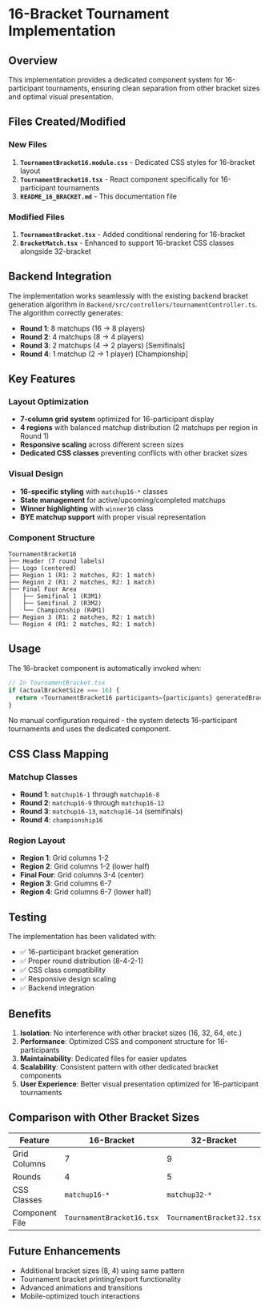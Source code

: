 # 16-Bracket Tournament Implementation

## Overview

This implementation provides a dedicated component system for 16-participant tournaments, ensuring clean separation from other bracket sizes and optimal visual presentation.

## Files Created/Modified

### New Files
1. **`TournamentBracket16.module.css`** - Dedicated CSS styles for 16-bracket layout
2. **`TournamentBracket16.tsx`** - React component specifically for 16-participant tournaments
3. **`README_16_BRACKET.md`** - This documentation file

### Modified Files
1. **`TournamentBracket.tsx`** - Added conditional rendering for 16-bracket
2. **`BracketMatch.tsx`** - Enhanced to support 16-bracket CSS classes alongside 32-bracket

## Backend Integration

The implementation works seamlessly with the existing backend bracket generation algorithm in `Backend/src/controllers/tournamentController.ts`. The algorithm correctly generates:

- **Round 1**: 8 matchups (16 → 8 players)
- **Round 2**: 4 matchups (8 → 4 players)
- **Round 3**: 2 matchups (4 → 2 players) [Semifinals]
- **Round 4**: 1 matchup (2 → 1 player) [Championship]

## Key Features

### Layout Optimization
- **7-column grid system** optimized for 16-participant display
- **4 regions** with balanced matchup distribution (2 matchups per region in Round 1)
- **Responsive scaling** across different screen sizes
- **Dedicated CSS classes** preventing conflicts with other bracket sizes

### Visual Design
- **16-specific styling** with `matchup16-*` classes
- **State management** for active/upcoming/completed matchups
- **Winner highlighting** with `winner16` class
- **BYE matchup support** with proper visual representation

### Component Structure
```
TournamentBracket16
├── Header (7 round labels)
├── Logo (centered)
├── Region 1 (R1: 2 matches, R2: 1 match)
├── Region 2 (R1: 2 matches, R2: 1 match)
├── Final Four Area
│   ├── Semifinal 1 (R3M1)
│   ├── Semifinal 2 (R3M2)
│   └── Championship (R4M1)
├── Region 3 (R1: 2 matches, R2: 1 match)
└── Region 4 (R1: 2 matches, R2: 1 match)
```

## Usage

The 16-bracket component is automatically invoked when:
```typescript
// In TournamentBracket.tsx
if (actualBracketSize === 16) {
  return <TournamentBracket16 participants={participants} generatedBracket={generatedBracket} />;
}
```

No manual configuration required - the system detects 16-participant tournaments and uses the dedicated component.

## CSS Class Mapping

### Matchup Classes
- **Round 1**: `matchup16-1` through `matchup16-8`
- **Round 2**: `matchup16-9` through `matchup16-12`
- **Round 3**: `matchup16-13`, `matchup16-14` (semifinals)
- **Round 4**: `championship16`

### Region Layout
- **Region 1**: Grid columns 1-2
- **Region 2**: Grid columns 1-2 (lower half)
- **Final Four**: Grid columns 3-4 (center)
- **Region 3**: Grid columns 6-7
- **Region 4**: Grid columns 6-7 (lower half)

## Testing

The implementation has been validated with:
- ✅ 16-participant bracket generation
- ✅ Proper round distribution (8-4-2-1)
- ✅ CSS class compatibility
- ✅ Responsive design scaling
- ✅ Backend integration

## Benefits

1. **Isolation**: No interference with other bracket sizes (16, 32, 64, etc.)
2. **Performance**: Optimized CSS and component structure for 16-participants
3. **Maintainability**: Dedicated files for easier updates
4. **Scalability**: Consistent pattern with other dedicated bracket components
5. **User Experience**: Better visual presentation optimized for 16-participant tournaments

## Comparison with Other Bracket Sizes

| Feature | 16-Bracket | 32-Bracket | 64-Bracket |
|---------|------------|------------|------------|
| Grid Columns | 7 | 9 | 11 |
| Rounds | 4 | 5 | 6 |
| CSS Classes | `matchup16-*` | `matchup32-*` | `matchup-*` |
| Component File | `TournamentBracket16.tsx` | `TournamentBracket32.tsx` | `TournamentBracket.tsx` |

## Future Enhancements

- Additional bracket sizes (8, 4) using same pattern
- Tournament bracket printing/export functionality
- Advanced animations and transitions
- Mobile-optimized touch interactions 